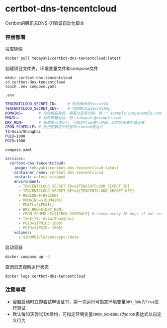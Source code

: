# certbot-dns-tencentcloud
Certbot的腾讯云DNS-01验证自动化脚本
### 容器部署
拉取镜像
```bash
docker pull tebayaki/certbot-dns-tencentcloud:latest
```
创建项目文件夹，环境变量文件和compose文件
```
mkdir certbot-dns-tencentcloud
cd certbot-dns-tencentcloud
touch .env compose.yaml
```
`.env`
```bash
TENCENTCLOUD_SECRET_ID=     # 你的腾讯云SecretId
TENCENTCLOUD_SECRET_KEY=    # 你的腾讯云SecretKey
DOMAINS=       # 你的域名列表，用英文逗号分隔，例：*.example.com,example.com
EMAIL=         # 你的邮箱地址，例：tebayaki@example.com
DRY_RUN=       # 如果第一次运行，可指定True进行测试，留空则正式申请证书
CRON_SCHEDULE= # 执行更新证书任务的crontab表达式
TZ=Asia/Shanghai
PUID=1000
PGID=1000
```
`compose.yaml`
```yaml
services:
  certbot-dns-tencentcloud:
    image: tebayaki/certbot-dns-tencentcloud:latest
    container_name: certbot-dns-tencentcloud
    restart: unless-stopped
    environment:
      - TENCENTCLOUD_SECRET_ID=${TENCENTCLOUD_SECRET_ID}
      - TENCENTCLOUD_SECRET_KEY=${TENCENTCLOUD_SECRET_KEY}
      - REGION=${REGION}
      - DOMAINS=${DOMAINS}
      - EMAIL=${EMAIL}
      - DRY_RUN=${DRY_RUN}
      - CRON_SCHEDULE=${CRON_SCHEDULE} # renew every 10 days if not set
      - TZ=${TZ:-Asia/Shanghai}
      - PUID=${PUID:-1000}
      - PGID=${PGID:-1000}
    volumes:
      - ${HOME}/letsencrypt:/data
```
启动容器
```bash
docker compose up -d
```
查询日志观察运行状态
```bash
docker logs certbot-dns-tencentcloud
```
### 注意事项
- 容器启动时立即尝试申请证书，第一次运行可指定环境变量`DRY_RUN`为`True`进行测试
- 默认每10天尝试1次续约，可指定环境变量`CRON_SCHEDULE`为cron表达式以自定义行为